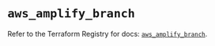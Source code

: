 # `aws_amplify_branch`

Refer to the Terraform Registry for docs: [`aws_amplify_branch`](https://registry.terraform.io/providers/hashicorp/aws/5.68.0/docs/resources/amplify_branch).

